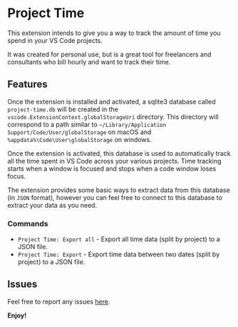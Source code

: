 # Project Time

This extension intends to give you a way to track the amount of time you spend in your VS Code projects.

It was created for personal use, but is a great tool for freelancers and consultants who bill hourly and want to track their time.

## Features

Once the extension is installed and activated, a sqlite3 database called `project-time.db` will be created in the `vscode.ExtensionContext.globalStorageUri` directory. This directory will correspond to a path similar to  `~/Library/Application Support/Code/User/globalStorage` on macOS and `%appdata%\Code\User\globalStorage` on windows.

Once the extension is activated, this database is used to automatically track all the time spent in VS Code across your various projects. Time tracking starts when a window is focused and stops when a code window loses focus.

The extension provides some basic ways to extract data from this database (in `JSON` format), however you can feel free to connect to this database to extract your data as you need.

### Commands

* `Project Time: Export all` - Export all time data (split by project) to a JSON file.
* `Project Time: Export` - Export time data between two dates (split by project) to a JSON file.

## Issues

Feel free to report any issues [here](https://github.com/RatulMaharaj/project-time/issues).

**Enjoy!**
